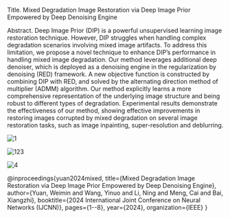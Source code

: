 Title. Mixed Degradation Image Restoration via Deep Image Prior Empowered by Deep Denoising Engine

Abstract. Deep Image Prior (DIP) is a powerful unsupervised learning image restoration technique. However, DIP struggles when handling complex degradation scenarios involving mixed image artifacts. To address this limitation, we propose a novel technique to enhance DIP’s performance in handling mixed image degradation. Our method leverages additional deep denoiser, which is deployed as a denoising engine in the regularization by denoising (RED) framework. A new objective function is constructed by combining DIP with RED, and solved by the alternating direction method of multiplier (ADMM) algorithm. Our method explicitly learns a more comprehensive representation of the underlying image structure and being robust to different types of degradation. Experimental results demonstrate the effectiveness of our method, showing effective improvements in restoring images corrupted by mixed degradation on several image restoration tasks, such as image inpainting, super-resolution and deblurring. 


![1](https://github.com/user-attachments/assets/90a1aebc-6bfc-438b-95cc-2a864deee373)


![123](https://github.com/user-attachments/assets/597666a0-1601-4cd6-b1ea-85225030c483)


![4](https://github.com/user-attachments/assets/67d2080a-a373-42f2-bb9a-68e54930a551)


@inproceedings{yuan2024mixed,
  title={Mixed Degradation Image Restoration via Deep Image Prior Empowered by Deep Denoising Engine},
  author={Yuan, Weimin and Wang, Yinuo and Li, Ning and Meng, Cai and Bai, Xiangzhi},
  booktitle={2024 International Joint Conference on Neural Networks (IJCNN)},
  pages={1--8},
  year={2024},
  organization={IEEE}
}
